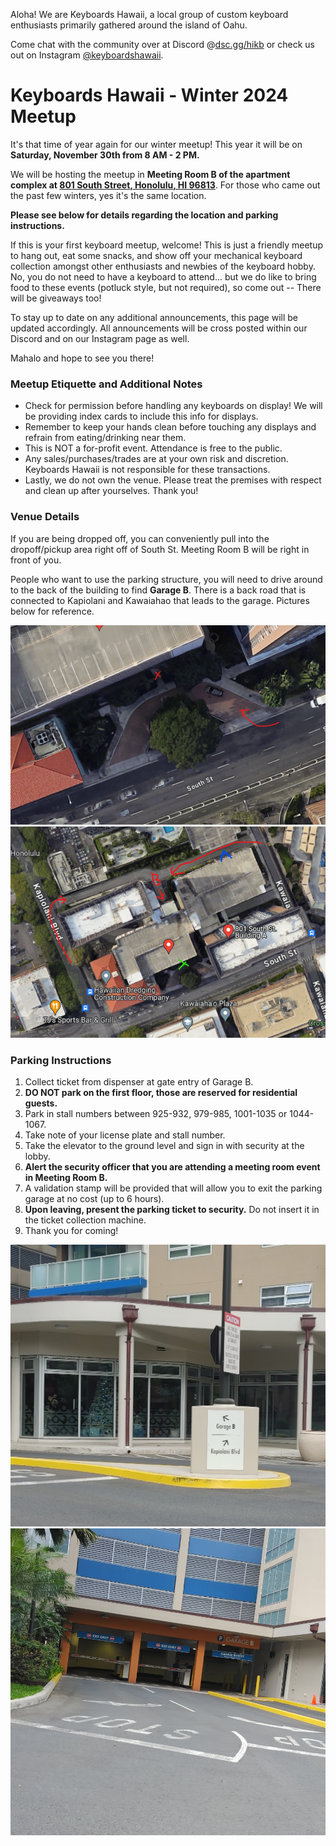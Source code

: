 <!-- ![](images/2024/) -->

Aloha! We are Keyboards Hawaii, a local group of custom keyboard enthusiasts primarily gathered around the island of Oahu.

Come chat with the community over at Discord @[dsc.gg/hikb](https://dsc.gg/hikb) or check us out on Instagram [@keyboardshawaii](https://www.instagram.com/keyboardshawaii/).


# Keyboards Hawaii - Winter 2024 Meetup

It's that time of year again for our winter meetup! This year it will be on **Saturday, November 30th from 8 AM - 2 PM.**

We will be hosting the meetup in **Meeting Room B of the apartment complex at [801 South Street, Honolulu, HI 96813](https://www.google.com/maps/place/801+South+St,+Honolulu,+HI+96813/@21.3027265,-157.8570346,19z/data=!3m1!4b1!4m6!3m5!1s0x7c006e0a3ec87477:0xf7e59aecfdbbc86a!8m2!3d21.3027265!4d-157.8563895!16s%2Fg%2F11c5n0qsfr?entry=ttu&g_ep=EgoyMDI0MTAwOS4wIKXMDSoASAFQAw%3D%3D)**. For those who came out the past few winters, yes it's the same location.

**Please see below for details regarding the location and parking instructions.**

If this is your first keyboard meetup, welcome! This is just a friendly meetup to hang out, eat some snacks, and show off your mechanical keyboard collection amongst other enthusiasts and newbies of the keyboard hobby. No, you do not need to have a keyboard to attend... but we do like to bring food to these events (potluck style, but not required), so come out -- There will be giveaways too!

To stay up to date on any additional announcements, this page will be updated accordingly. All announcements will be cross posted within our Discord and on our Instagram page as well.

Mahalo and hope to see you there!


### Meetup Etiquette and Additional Notes
 
 - Check for permission before handling any keyboards on display! We will be providing index cards to include this info for displays.
 - Remember to keep your hands clean before touching any displays and refrain from eating/drinking near them.
 - This is NOT a for-profit event. Attendance is free to the public.
 - Any sales/purchases/trades are at your own risk and discretion. Keyboards Hawaii is not responsible for these transactions.
 - Lastly, we do not own the venue. Please treat the premises with respect and clean up after yourselves. Thank you!


### Venue Details

If you are being dropped off, you can conveniently pull into the dropoff/pickup area right off of South St. Meeting Room B will be right in front of you.

People who want to use the parking structure, you will need to drive around to the back of the building to find **Garage B**. There is a back road that is connected to Kapiolani and Kawaiahao that leads to the garage. Pictures below for reference.

![](images/2023/dropoff.png)
![](images/2023/garage-b-overview.png)


### Parking Instructions

1. Collect ticket from dispenser at gate entry of Garage B.
2. **DO NOT park on the first floor, those are reserved for residential guests.**
3. Park in stall numbers between 925-932, 979-985, 1001-1035 or 1044-1067.
4. Take note of your license plate and stall number.
5. Take the elevator to the ground level and sign in with security at the lobby.
6. **Alert the security officer that you are attending a meeting room event in Meeting Room B.**
7. A validation stamp will be provided that will allow you to exit the parking garage at no cost (up to 6 hours).
8. **Upon leaving, present the parking ticket to security.** Do not insert it in the ticket collection machine.
9. Thank you for coming!

![](images/2023/garage-b-sign.png)
![](images/2023/garage-1.png)